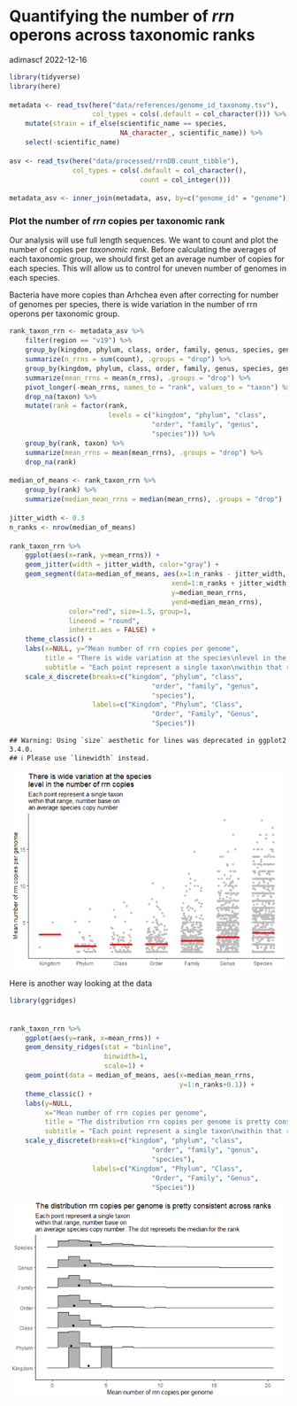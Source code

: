 Quantifying the number of *rrn* operons across taxonomic ranks
================
adimascf
2022-12-16

``` r
library(tidyverse)
library(here)

metadata <- read_tsv(here("data/references/genome_id_taxonomy.tsv"),
                     col_types = cols(.default = col_character())) %>%
    mutate(strain = if_else(scientific_name == species, 
                            NA_character_, scientific_name)) %>%
    select(-scientific_name) 

asv <- read_tsv(here("data/processed/rrnDB.count_tibble"),
                col_types = cols(.default = col_character(),
                                 count = col_integer()))

metadata_asv <- inner_join(metadata, asv, by=c("genome_id" = "genome"))
```

### Plot the number of *rrn* copies per taxonomic rank

Our analysis will use full length sequences. We want to count and plot
the number of copies per *taxonomic rank*. Before calculating the
averages of each taxonomic group, we should first get an average number
of copies for each species. This will allow us to control for uneven
number of genomes in each species.

Bacteria have more copies than Arhchea even after correcting for number
of genomes per species, there is wide variation in the number of rrn
operons per taxonomic group.

``` r
rank_taxon_rrn <- metadata_asv %>%
    filter(region == "v19") %>%
    group_by(kingdom, phylum, class, order, family, genus, species, genome_id) %>%
    summarize(n_rrns = sum(count), .groups = "drop") %>%
    group_by(kingdom, phylum, class, order, family, genus, species, genome_id) %>%
    summarize(mean_rrns = mean(n_rrns), .groups = "drop") %>%
    pivot_longer(-mean_rrns, names_to = "rank", values_to = "taxon") %>%
    drop_na(taxon) %>%
    mutate(rank = factor(rank,
                         levels = c("kingdom", "phylum", "class",
                                    "order", "family", "genus",
                                    "species"))) %>%
    group_by(rank, taxon) %>%
    summarize(mean_rrns = mean(mean_rrns), .groups = "drop") %>%
    drop_na(rank)

median_of_means <- rank_taxon_rrn %>%
    group_by(rank) %>%
    summarize(median_mean_rrns = median(mean_rrns), .groups = "drop")

jitter_width <- 0.3
n_ranks <- nrow(median_of_means)

rank_taxon_rrn %>%
    ggplot(aes(x=rank, y=mean_rrns)) +
    geom_jitter(width = jitter_width, color="gray") +
    geom_segment(data=median_of_means, aes(x=1:n_ranks - jitter_width, 
                                         xend=1:n_ranks + jitter_width,
                                         y=median_mean_rrns, 
                                         yend=median_mean_rrns),
               color="red", size=1.5, group=1,
               lineend = "round",
               inherit.aes = FALSE) +
    theme_classic() +
    labs(x=NULL, y="Mean number of rrn copies per genome",
         title = "There is wide variation at the species\nlevel in the number of rrn copies",
         subtitle = "Each point represent a single taxon\nwithin that range, number base on\nan average species copy number") +
    scale_x_discrete(breaks=c("kingdom", "phylum", "class",
                                    "order", "family", "genus",
                                    "species"),
                     labels=c("Kingdom", "Phylum", "Class",
                                    "Order", "Family", "Genus",
                                    "Species"))
```

    ## Warning: Using `size` aesthetic for lines was deprecated in ggplot2 3.4.0.
    ## ℹ Please use `linewidth` instead.

![](2022-12-16-rrn-copy-number_files/figure-gfm/unnamed-chunk-2-1.png)<!-- -->

Here is another way looking at the data

``` r
library(ggridges)


rank_taxon_rrn %>%
    ggplot(aes(y=rank, x=mean_rrns)) +
    geom_density_ridges(stat = "binline",
                        binwidth=1,
                        scale=1) +
    geom_point(data = median_of_means, aes(x=median_mean_rrns,
                                           y=1:n_ranks+0.1)) +
    theme_classic() +
    labs(y=NULL, 
         x="Mean number of rrn copies per genome",
         title = "The distribution rrn copies per genome is pretty consistent across ranks",
         subtitle = "Each point represent a single taxon\nwithin that range, number base on\nan average species copy number. The dot represets the median for the rank") +
    scale_y_discrete(breaks=c("kingdom", "phylum", "class",
                                    "order", "family", "genus",
                                    "species"),
                     labels=c("Kingdom", "Phylum", "Class",
                                    "Order", "Family", "Genus",
                                    "Species"))
```

![](2022-12-16-rrn-copy-number_files/figure-gfm/unnamed-chunk-3-1.png)<!-- -->
